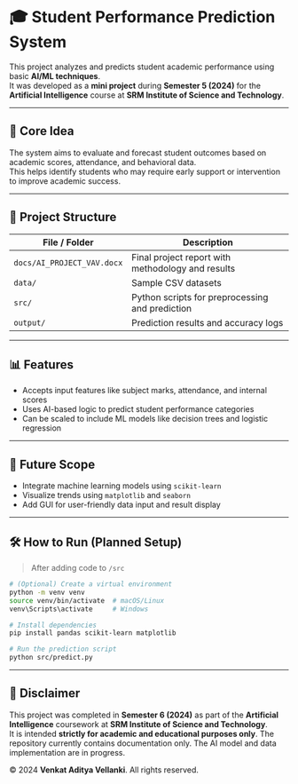 # 🎓 Student Performance Prediction System

This project analyzes and predicts student academic performance using basic **AI/ML techniques**.  
It was developed as a **mini project** during **Semester 5 (2024)** for the **Artificial Intelligence** course at **SRM Institute of Science and Technology**.

---

## 🧠 Core Idea

The system aims to evaluate and forecast student outcomes based on academic scores, attendance, and behavioral data.  
This helps identify students who may require early support or intervention to improve academic success.

---

## 📁 Project Structure

| File / Folder               | Description                                      |
|-----------------------------|--------------------------------------------------|
| `docs/AI_PROJECT_VAV.docx`  | Final project report with methodology and results |
| `data/`                     | Sample CSV datasets                 |
| `src/`                      | Python scripts for preprocessing and prediction |
| `output/`                   | Prediction results and accuracy logs |

---

## 📊 Features

- Accepts input features like subject marks, attendance, and internal scores  
- Uses AI-based logic to predict student performance categories  
- Can be scaled to include ML models like decision trees and logistic regression  

---

## 🚀 Future Scope

- Integrate machine learning models using `scikit-learn`  
- Visualize trends using `matplotlib` and `seaborn`  
- Add GUI for user-friendly data input and result display  

---

## 🛠 How to Run (Planned Setup)

> After adding code to `/src`

```bash
# (Optional) Create a virtual environment
python -m venv venv
source venv/bin/activate  # macOS/Linux
venv\Scripts\activate     # Windows

# Install dependencies
pip install pandas scikit-learn matplotlib

# Run the prediction script
python src/predict.py
```

---

## 📄 Disclaimer

This project was completed in **Semester 6 (2024)** as part of the **Artificial Intelligence** coursework at **SRM Institute of Science and Technology**.  
It is intended **strictly for academic and educational purposes only**. The repository currently contains documentation only. The AI model and data implementation are in progress.

© 2024 **Venkat Aditya Vellanki**. All rights reserved.
